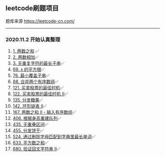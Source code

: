 ## leetcode刷题项目
题库来源 https://leetcode-cn.com/

---
### 2020.11.2 开始认真整理

1. [1. 两数之和](src/main/java/cn/zbq/_0001/two_sum/README.md) ✅
2. [2. 两数相加](src/main/java/cn/zbq/_0002/add_two_numbers/README.md)✅
3. [3. 无重复字符的最长子串](src/main/java/cn/zbq/_0003/longest_substring_without_repeating_characters/README.md)✅
69. [69. x 的平方根](src/main/java/cn/zbq/_0069/sqrtx/README.md)✅
76. [76. 最小覆盖子串](src/main/java/cn/zbq/_0076/minimum_window_substring/README.md)✅
88. [88. 合并两个有序数组](src/main/java/cn/zbq/_0088/merge_sorted_array/README.md)✅
121. [121. 买卖股票的最佳时机](src/main/java/cn/zbq/_0121/best_time_to_buy_and_sell_stock/README.md)✅
122. [122. 买卖股票的最佳时机 II](src/main/java/cn/zbq/_0122/best_time_to_buy_and_sell_stock_ii/README.md)✅
135. [135. 分发糖果](src/main/java/cn/zbq/_0135/candy/README.md)✅
142. [142. 环形链表 II](src/main/java/cn/zbq/_0142/linked_list_cycle_ii/README.md)✅
167. [167. 两数之和 II - 输入有序数组](src/main/java/cn/zbq/_0167/two_sum_ii_input_array_is_sorted/README.md)✅
406. [406. 根据身高重建队列](src/main/java/cn/zbq/_0406/queue_reconstruction_by_height/README.md)✅
435. [435. 无重叠区间](src/main/java/cn/zbq/_0435/non_overlapping_intervals/README.md)✅
455. [455. 分发饼干](src/main/java/cn/zbq/_0455/assign_cookies/README.md)✅
524. [524. 通过删除字母匹配到字典里最长单词](src/main/java/cn/zbq/_0524/longest_word_in_dictionary_through_deleting/README.md)✅
633. [633. 平方数之和](src/main/java/cn/zbq/_0633/sum_of_square_numbers/README.md)✅
680. [680. 验证回文字符串 Ⅱ](src/main/java/cn/zbq/_0680/valid_palindrome_ii/README.md)✅
